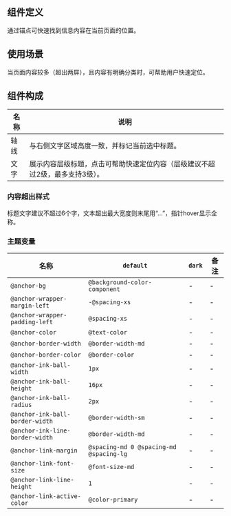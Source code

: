 ## 组件定义

通过锚点可快速找到信息内容在当前页面的位置。

## 使用场景

当页面内容较多（超出两屏），且内容有明确分类时，可帮助用户快速定位。

## 组件构成

| 名称 | 说明  |
| --- | ---  |
| 轴线 | 与右侧文字区域高度一致，并标记当前选中标题。 |
| 文字 | 展示内容层级标题，点击可帮助快速定位内容（层级建议不超过2级，最多支持3级）。 |

### 内容超出样式

标题文字建议不超过6个字，文本超出最大宽度则末尾用“…”，指针hover显示全称。

### 主题变量

| 名称 | `default` | `dark` | 备注 |
| --- | --- | --- | --- |
| `@anchor-bg` | `@background-color-component` | - | - |
| `@anchor-wrapper-margin-left` | `-@spacing-xs` | - | - |
| `@anchor-wrapper-padding-left` | `@spacing-xs` | - | - |
| `@anchor-color` | `@text-color` | - | - |
| `@anchor-border-width` | `@border-width-md` | - | - |
| `@anchor-border-color` | `@border-color` | - | - |
| `@anchor-ink-ball-width` | `1px` | - | - |
| `@anchor-ink-ball-height` | `16px` | - | - |
| `@anchor-ink-ball-radius` | `2px` | - | - |
| `@anchor-ink-ball-border-width` | `@border-width-sm` | - | - |
| `@anchor-ink-line-border-width` | `@border-width-md` | - | - |
| `@anchor-link-margin` | `@spacing-md 0 @spacing-md @spacing-lg` | - | - |
| `@anchor-link-font-size` | `@font-size-md` | - | - |
| `@anchor-link-line-height` | `1` | - | - |
| `@anchor-link-active-color` | `@color-primary` | - | - |
